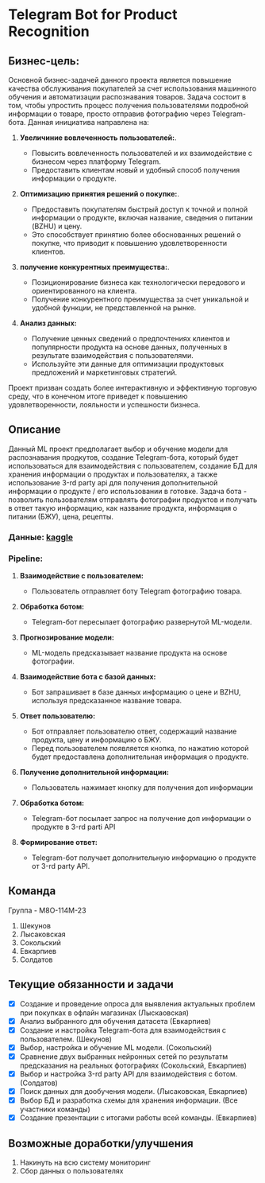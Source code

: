 # Telegram Bot for Product Recognition

## Бизнес-цель:

Основной бизнес-задачей данного проекта является повышение качества обслуживания покупателей за счет использования машинного обучения и автоматизации распознавания товаров. Задача состоит в том, чтобы упростить процесс получения пользователями подробной информации о товаре, просто отправив фотографию через Telegram-бота. Данная инициатива направлена на:

1. **Увеличиние вовлеченность пользователей:**.
   - Повысить вовлеченность пользователей и их взаимодействие с бизнесом через платформу Telegram.
   - Предоставить клиентам новый и удобный способ получения информации о продукте.

2. **Оптимизацию принятия решений о покупке:**.
   - Предоставить покупателям быстрый доступ к точной и полной информации о продукте, включая название, сведения о питании (BZHU) и цену.
   - Это способствует принятию более обоснованных решений о покупке, что приводит к повышению удовлетворенности клиентов.

3. **получение конкурентных преимущества:**.
   - Позиционирование бизнеса как технологически передового и ориентированного на клиента.
   - Получение конкурентного преимущества за счет уникальной и удобной функции, не представленной на рынке.

4. **Анализ данных:**
   - Получение ценных сведений о предпочтениях клиентов и популярности продукта на основе данных, полученных в результате взаимодействия с пользователями.
   - Используйте эти данные для оптимизации продуктовых предложений и маркетинговых стратегий.

Проект призван создать более интерактивную и эффективную торговую среду, что в конечном итоге приведет к повышению удовлетворенности, лояльности и успешности бизнеса.

## Описание

Данный ML проект предполагает выбор и обучение модели для распознавания продкутов, создание Telegram-бота, который будет использоваться для взаимодействия с пользователем, создание БД для хранения информации о продуктах и пользователях, а также использование 3-rd party api для получения дополнительной информации о продукте / его использовании в готовке. Задача бота - позволить пользователям отправлять фотографии продуктов и получать в ответ такую информацию, как название продукта, информация о питании (БЖУ), цена, рецепты.

### Данные: [kaggle](https://www.kaggle.com/datasets/marquis03/plants-classification)

### Pipeline:

1. **Взаимодействие с пользователем:**
    - Пользователь отправляет боту Telegram фотографию товара.

2. **Обработка ботом:**
    - Telegram-бот пересылает фотографию развернутой ML-модели.

3. **Прогнозирование модели:**
    - ML-модель предсказывает название продукта на основе фотографии.

4. **Взаимодействие бота с базой данных:**
    - Бот запрашивает в базе данных информацию о цене и BZHU, используя предсказанное название товара.

5. **Ответ пользователю:**
    - Бот отправляет пользователю ответ, содержащий название продукта, цену и информацию о БЖУ.
    - Перед пользователем появляется кнопка, по нажатию которой будет предоставлена дополнительная информация о продукте.

6. **Получение дополнительной информации:**
    - Пользователь нажимает кнопку для получения доп информации

7. **Обработка ботом:**
    - Telegram-бот посылает запрос на получение доп информации о продукте в 3-rd parti API

8. **Формирование ответ:**
    - Telegram-бот получает дополнительную информацию о продукте от 3-rd party API.


## Команда

Группа - М8O-114М-23
1. Шекунов
2. Лысаковская
3. Сокольский
4. Евкарпиев
5. Солдатов

## Текущие обязанности и задачи

- [x] Создание и проведение опроса для выявления актуальных проблем при покупках в офлайн магазинах (Лыскаовская)
- [x] Анализ выбранного для обучения датасета (Евкарпиев)
- [x] Создание и настройка Telegram-бота для взаимодействия с пользователем. (Шекунов)
- [x] Выбор, настройка и обучение ML модели. (Сокольский)
- [x] Сравнение двух выбранных нейронных сетей по результатм предсказания на реальных фотографиях (Сокольский, Евкарпиев)
- [x] Выбор и настройка 3-rd party API для взаимодействия с ботом. (Солдатов)
- [x] Поиск данных для дообучения модели. (Лысаковская, Евкарпиев) 
- [x] Выбор БД и разработка схемы для хранения информации. (Все участники команды) 
- [x] Создание презентации с итогами работы всей команды. (Евкарпиев) 

## Возможные доработки/улучшения

1. Накинуть на всю систему мониторинг
2. Сбор данных о пользователях
